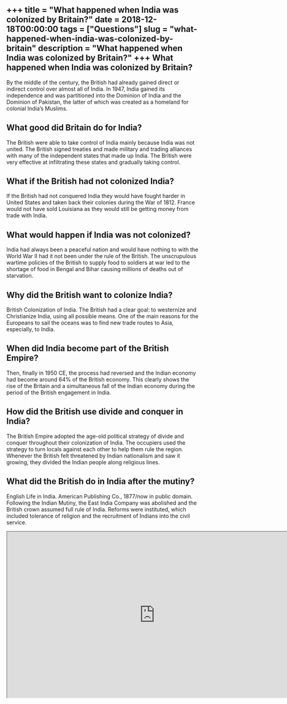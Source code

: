 +++
title = "What happened when India was colonized by Britain?"
date = 2018-12-18T00:00:00
tags = ["Questions"]
slug = "what-happened-when-india-was-colonized-by-britain"
description = "What happened when India was colonized by Britain?"
+++
What happened when India was colonized by Britain?
--------------------------------------------------

By the middle of the century, the British had already gained direct or indirect control over almost all of India. In 1947, India gained its independence and was partitioned into the Dominion of India and the Dominion of Pakistan, the latter of which was created as a homeland for colonial India’s Muslims.

What good did Britain do for India?
-----------------------------------

The British were able to take control of India mainly because India was not united. The British signed treaties and made military and trading alliances with many of the independent states that made up India. The British were very effective at infiltrating these states and gradually taking control.

What if the British had not colonized India?
--------------------------------------------

If the British had not conquered India they would have fought harder in United States and taken back their colonies during the War of 1812. France would not have sold Louisiana as they would still be getting money from trade with India.

What would happen if India was not colonized?
---------------------------------------------

India had always been a peaceful nation and would have nothing to with the World War II had it not been under the rule of the British. The unscrupulous wartime policies of the British to supply food to soldiers at war led to the shortage of food in Bengal and Bihar causing millions of deaths out of starvation.

Why did the British want to colonize India?
-------------------------------------------

British Colonization of India. The British had a clear goal: to westernize and Christianize India, using all possible means. One of the main reasons for the Europeans to sail the oceans was to find new trade routes to Asia, especially, to India.

When did India become part of the British Empire?
-------------------------------------------------

Then, finally in 1950 CE, the process had reversed and the Indian economy had become around 64% of the British economy. This clearly shows the rise of the Britain and a simultaneous fall of the Indian economy during the period of the British engagement in India.

How did the British use divide and conquer in India?
----------------------------------------------------

The British Empire adopted the age-old political strategy of divide and conquer throughout their colonization of India. The occupiers used the strategy to turn locals against each other to help them rule the region. Whenever the British felt threatened by Indian nationalism and saw it growing, they divided the Indian people along religious lines.

What did the British do in India after the mutiny?
--------------------------------------------------

English Life in India. American Publishing Co., 1877/now in public domain. Following the Indian Mutiny, the East India Company was abolished and the British crown assumed full rule of India. Reforms were instituted, which included tolerance of religion and the recruitment of Indians into the civil service.

<iframe allow="accelerometer; autoplay; clipboard-write; encrypted-media; gyroscope; picture-in-picture" allowfullscreen="" class="__youtube_prefs__  epyt-is-override  no-lazyload" data-no-lazy="1" data-origheight="433" data-origwidth="770" data-skipgform_ajax_framebjll="" height="433" id="_ytid_45288" loading="lazy" src="https://www.youtube.com/embed/x-cbIenKTM0?enablejsapi=1&autoplay=0&cc_load_policy=0&cc_lang_pref=&iv_load_policy=1&loop=0&modestbranding=0&rel=1&fs=1&playsinline=0&autohide=2&theme=dark&color=red&controls=1&" title="YouTube player" width="770"></iframe>